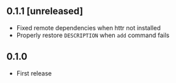 ## 0.1.1 [unreleased]

- Fixed remote dependencies when httr not installed
- Properly restore `DESCRIPTION` when `add` command fails

## 0.1.0

- First release
